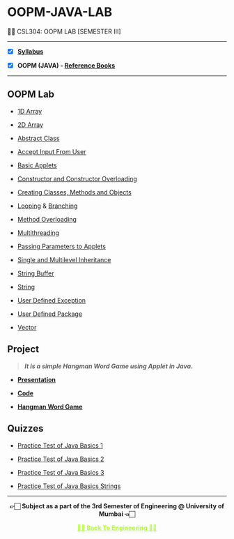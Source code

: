 # OOPM-JAVA-LAB

 👍🏻 CSL304: OOPM LAB [SEMESTER III]
 
 ---
 
 - [X] **[Syllabus](https://github.com/Amey-Thakur/OOPM-JAVA-LAB/blob/main/SE-Comps_CBCGS_Syllabus.pdf)**
 
 - [X] **OOPM (JAVA) - [Reference Books](https://github.com/Amey-Thakur/OOPM-JAVA-LAB/tree/main/Reference%20Books)**

---

## OOPM Lab

 - [1D Array](https://github.com/Amey-Thakur/OOPM-JAVA-LAB/tree/main/OOPM%20Lab/1-D%20Array)
 
 - [2D Array](https://github.com/Amey-Thakur/OOPM-JAVA-LAB/tree/main/OOPM%20Lab/2-D%20Array)
 
 - [Abstract Class](https://github.com/Amey-Thakur/OOPM-JAVA-LAB/tree/main/OOPM%20Lab/Abstract%20Class)
 
 - [Accept Input From User](https://github.com/Amey-Thakur/OOPM-JAVA-LAB/tree/main/OOPM%20Lab/Accept%20Input%20from%20User)
 
 - [Basic Applets](https://github.com/Amey-Thakur/OOPM-JAVA-LAB/tree/main/OOPM%20Lab/Basic%20Applets)
 
 - [Constructor and Constructor Overloading](https://github.com/Amey-Thakur/OOPM-JAVA-LAB/tree/main/OOPM%20Lab/Constructor%20and%20Constructor%20Overloading)
 
 - [Creating Classes, Methods and Objects](https://github.com/Amey-Thakur/OOPM-JAVA-LAB/tree/main/OOPM%20Lab/Creating%20Classes%2C%20Methods%20and%20Objects)
 
 - [Looping](https://github.com/Amey-Thakur/OOPM-JAVA-LAB/tree/main/OOPM%20Lab/Looping%20and%20Branching/Looping) & [Branching](https://github.com/Amey-Thakur/OOPM-JAVA-LAB/tree/main/OOPM%20Lab/Looping%20and%20Branching/Branching)
 
 - [Method Overloading](https://github.com/Amey-Thakur/OOPM-JAVA-LAB/tree/main/OOPM%20Lab/Method%20Overloading)
 
 - [Multithreading](https://github.com/Amey-Thakur/OOPM-JAVA-LAB/tree/main/OOPM%20Lab/Multithreading)
 
 - [Passing Parameters to Applets](https://github.com/Amey-Thakur/OOPM-JAVA-LAB/tree/main/OOPM%20Lab/Passing%20Parameters%20to%20Applets)
 
 - [Single and Multilevel Inheritance](https://github.com/Amey-Thakur/OOPM-JAVA-LAB/tree/main/OOPM%20Lab/Single%20and%20Multilevel%20Inheritance)
 
 - [String Buffer](https://github.com/Amey-Thakur/OOPM-JAVA-LAB/tree/main/OOPM%20Lab/String%20Buffer)
 
 - [String](https://github.com/Amey-Thakur/OOPM-JAVA-LAB/tree/main/OOPM%20Lab/String)
  
 - [User Defined Exception](https://github.com/Amey-Thakur/OOPM-JAVA-LAB/tree/main/OOPM%20Lab/User%20Defined%20Exception)
 
 - [User Defined Package](https://github.com/Amey-Thakur/OOPM-JAVA-LAB/tree/main/OOPM%20Lab/User%20Defined%20Package)
 
 - [Vector](https://github.com/Amey-Thakur/OOPM-JAVA-LAB/tree/main/OOPM%20Lab/Vector)
 

## Project
 
 >**_It is a simple Hangman Word Game using Applet in Java._**
 
 - **[Presentation](http://dx.doi.org/10.13140/RG.2.2.26806.22082)**
  
 - **[Code](http://dx.doi.org/10.13140/RG.2.2.20095.33446)**
  
 - **[Hangman Word Game](https://github.com/Amey-Thakur/HANGMAN-WORD-GAME)** 


## Quizzes
 
 - [Practice Test of Java Basics 1](https://github.com/Amey-Thakur/OOPM-JAVA-LAB/blob/main/Quizzes/Practice%20Test%20of%20Java%20Basics%201.pdf)
 
 - [Practice Test of Java Basics 2](https://github.com/Amey-Thakur/OOPM-JAVA-LAB/blob/main/Quizzes/Practice%20Test%20of%20Java%20Basics%202.pdf)
 
 - [Practice Test of Java Basics 3](https://github.com/Amey-Thakur/OOPM-JAVA-LAB/blob/main/Quizzes/Practice%20Test%20of%20Java%20Basics%203.pdf)
 
 - [Practice Test of Java Basics Strings](https://github.com/Amey-Thakur/OOPM-JAVA-LAB/blob/main/Quizzes/Practice%20Test%20of%20Java%20Basic%20Strings.pdf)

---

<p align="center"> <b> 👉🏻 Subject as a part of the 3rd Semester of Engineering @ University of Mumbai 👈🏻 <b> </p>
 
<p align="center"><a href='https://github.com/Amey-Thakur/ENGINEERING', style='color: greenyellow;'> ✌🏻 Back To Engineering ✌🏻</p>
